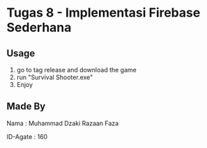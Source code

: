 # Tugas 8 - Implementasi Firebase Sederhana

## Usage
1. go to tag release and download the game
2. run "Survival Shooter.exe"
3. Enjoy

## Made By
Nama      : Muhammad Dzaki Razaan Faza

ID-Agate  : 160